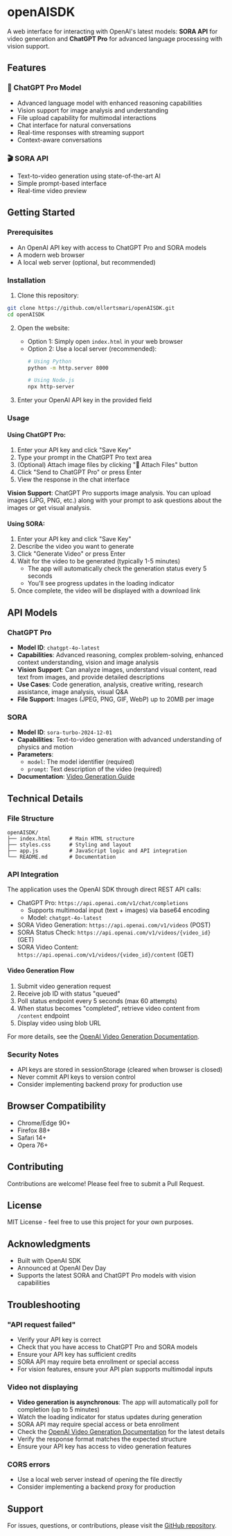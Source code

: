 # openAISDK

A web interface for interacting with OpenAI's latest models: **SORA API** for video generation and **ChatGPT Pro** for advanced language processing with vision support.

## Features

### 🤖 ChatGPT Pro Model
- Advanced language model with enhanced reasoning capabilities
- Vision support for image analysis and understanding
- File upload capability for multimodal interactions
- Chat interface for natural conversations
- Real-time responses with streaming support
- Context-aware conversations

### 🎬 SORA API
- Text-to-video generation using state-of-the-art AI
- Simple prompt-based interface
- Real-time video preview

## Getting Started

### Prerequisites
- An OpenAI API key with access to ChatGPT Pro and SORA models
- A modern web browser
- A local web server (optional, but recommended)

### Installation

1. Clone this repository:
```bash
git clone https://github.com/ellertsmari/openAISDK.git
cd openAISDK
```

2. Open the website:
   - Option 1: Simply open `index.html` in your web browser
   - Option 2: Use a local server (recommended):
     ```bash
     # Using Python
     python -m http.server 8000
     
     # Using Node.js
     npx http-server
     ```

3. Enter your OpenAI API key in the provided field

### Usage

#### Using ChatGPT Pro:
1. Enter your API key and click "Save Key"
2. Type your prompt in the ChatGPT Pro text area
3. (Optional) Attach image files by clicking "📎 Attach Files" button
4. Click "Send to ChatGPT Pro" or press Enter
5. View the response in the chat interface

**Vision Support**: ChatGPT Pro supports image analysis. You can upload images (JPG, PNG, etc.) along with your prompt to ask questions about the images or get visual analysis.

#### Using SORA:
1. Enter your API key and click "Save Key"
2. Describe the video you want to generate
3. Click "Generate Video" or press Enter
4. Wait for the video to be generated (typically 1-5 minutes)
   - The app will automatically check the generation status every 5 seconds
   - You'll see progress updates in the loading indicator
5. Once complete, the video will be displayed with a download link

## API Models

### ChatGPT Pro
- **Model ID**: `chatgpt-4o-latest`
- **Capabilities**: Advanced reasoning, complex problem-solving, enhanced context understanding, vision and image analysis
- **Vision Support**: Can analyze images, understand visual content, read text from images, and provide detailed descriptions
- **Use Cases**: Code generation, analysis, creative writing, research assistance, image analysis, visual Q&A
- **File Support**: Images (JPEG, PNG, GIF, WebP) up to 20MB per image

### SORA
- **Model ID**: `sora-turbo-2024-12-01`
- **Capabilities**: Text-to-video generation with advanced understanding of physics and motion
- **Parameters**:
  - `model`: The model identifier (required)
  - `prompt`: Text description of the video (required)
- **Documentation**: [Video Generation Guide](https://platform.openai.com/docs/guides/video-generation)

## Technical Details

### File Structure
```
openAISDK/
├── index.html      # Main HTML structure
├── styles.css      # Styling and layout
├── app.js          # JavaScript logic and API integration
└── README.md       # Documentation
```

### API Integration
The application uses the OpenAI SDK through direct REST API calls:
- ChatGPT Pro: `https://api.openai.com/v1/chat/completions`
  - Supports multimodal input (text + images) via base64 encoding
  - Model: `chatgpt-4o-latest`
- SORA Video Generation: `https://api.openai.com/v1/videos` (POST)
- SORA Status Check: `https://api.openai.com/v1/videos/{video_id}` (GET)
- SORA Video Content: `https://api.openai.com/v1/videos/{video_id}/content` (GET)

#### Video Generation Flow
1. Submit video generation request
2. Receive job ID with status "queued"
3. Poll status endpoint every 5 seconds (max 60 attempts)
4. When status becomes "completed", retrieve video content from `/content` endpoint
5. Display video using blob URL

For more details, see the [OpenAI Video Generation Documentation](https://platform.openai.com/docs/guides/video-generation).

### Security Notes
- API keys are stored in sessionStorage (cleared when browser is closed)
- Never commit API keys to version control
- Consider implementing backend proxy for production use

## Browser Compatibility
- Chrome/Edge 90+
- Firefox 88+
- Safari 14+
- Opera 76+

## Contributing
Contributions are welcome! Please feel free to submit a Pull Request.

## License
MIT License - feel free to use this project for your own purposes.

## Acknowledgments
- Built with OpenAI SDK
- Announced at OpenAI Dev Day
- Supports the latest SORA and ChatGPT Pro models with vision capabilities

## Troubleshooting

### "API request failed"
- Verify your API key is correct
- Check that you have access to ChatGPT Pro and SORA models
- Ensure your API key has sufficient credits
- SORA API may require beta enrollment or special access
- For vision features, ensure your API plan supports multimodal inputs

### Video not displaying
- **Video generation is asynchronous**: The app will automatically poll for completion (up to 5 minutes)
- Watch the loading indicator for status updates during generation
- SORA API may require special access or beta enrollment
- Check the [OpenAI Video Generation Documentation](https://platform.openai.com/docs/guides/video-generation) for the latest details
- Verify the response format matches the expected structure
- Ensure your API key has access to video generation features

### CORS errors
- Use a local web server instead of opening the file directly
- Consider implementing a backend proxy for production

## Support
For issues, questions, or contributions, please visit the [GitHub repository](https://github.com/ellertsmari/openAISDK).
